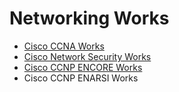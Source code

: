 <h1>Networking Works</h1>

* [Cisco CCNA Works](https://github.com/MFIRoadMap/Networking-Works/tree/main/CCNA-NOTES)
* [Cisco Network Security Works](https://github.com/MFIRoadMap/Networking-Works/tree/main/NETWORK%20SECUR%C4%B0TY)
* [Cisco CCNP ENCORE Works](https://github.com/MFIRoadMap/Networking-Works/tree/main/CCNP%20-%20ENCORE)
* Cisco CCNP ENARSI Works
